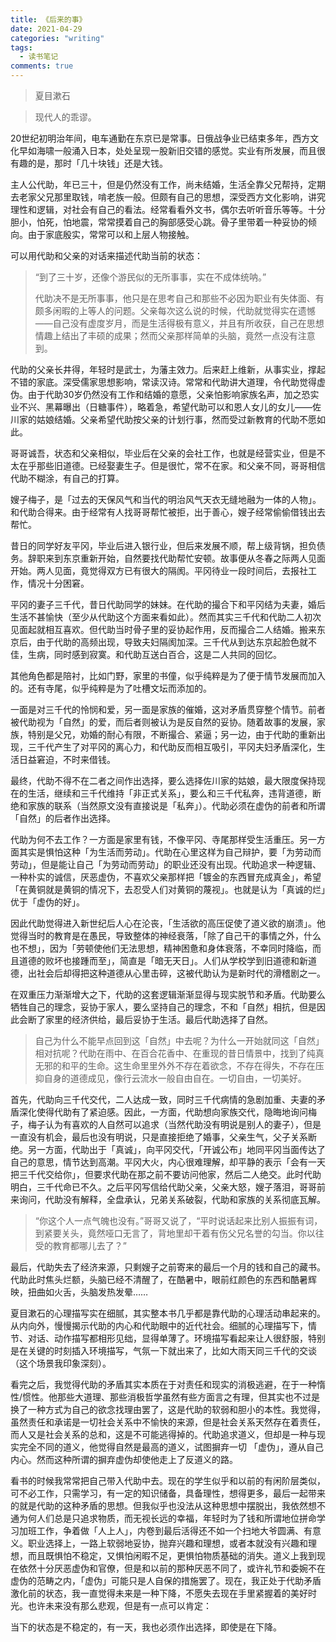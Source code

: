 ```yaml
---
title: 《后来的事》
date: 2021-04-29
categories: "writing"
tags:
  - 读书笔记
comments: true
---
```




> 夏目漱石

> 现代人的乖谬。

20世纪初明治年间，电车通勤在东京已是常事。日俄战争业已结束多年，西方文化早如海啸一般涌入日本，处处呈现一股新旧交错的感觉。实业有所发展，而且很有趣的是，那时「几十块钱」还是大钱。

主人公代助，年已三十，但是仍然没有工作，尚未结婚，生活全靠父兄帮持，定期去老家父兄那里取钱，啃老族一般。但颇有自己的思想，深受西方文化影响，讲究理性和逻辑，对社会有自己的看法。经常看看外文书，偶尔去听听音乐等等。十分胆小，怕死，怕地震，常常摸着自己的胸部感受心跳。骨子里带着一种妥协的倾向。由于家底殷实，常常可以和上层人物接触。

可以用代助和父亲的对话来描述代助当前的状态：

> “到了三十岁，还像个游民似的无所事事，实在不成体统呐。”
>
> 代助决不是无所事事，他只是在思考自己和那些不必因为职业有失体面、有颇多闲暇的上等人的问题。父亲每次这么说的时候，代助就觉得实在遗憾——自己没有虚度岁月，而是生活得极有意义，并且有所收获，自己在思想情趣上结出了丰硕的成果；然而父亲那样简单的头脑，竟然一点没有注意到。

代助的父亲长井得，年轻时是武士，为藩主效力。后来赶上维新，从事实业，撑起不错的家底。深受儒家思想影响，常读汉诗。常常和代助讲大道理，令代助觉得虚伪。由于代助30岁仍然没有工作和结婚的意愿，父亲怕影响家族名声，加之恐实业不兴、黑幕曝出（日糖事件），略着急，希望代助可以和恩人女儿的女儿——佐川家的姑娘结婚。父亲希望代助按父亲的计划行事，然而受过新教育的代助不愿如此。

哥哥诚吾，状态和父亲相似，毕业后在父亲的会社工作，也就是经营实业，但是不太在乎那些旧道德。已经娶妻生子。但是很忙，常不在家。和父亲不同，哥哥相信代助不糊涂，有自己的打算。

嫂子梅子，是「过去的天保风气和当代的明治风气天衣无缝地融为一体的人物」。和代助合得来。由于经常有人找哥哥帮忙被拒，出于善心，嫂子经常偷偷借钱出去帮忙。

昔日的同学好友平冈，毕业后进入银行业，但后来发展不顺，帮上级背锅，担负债务。辞职来到东京重新开始，自然要找代助帮忙安顿。故事便从冬春之际两人见面开始。两人见面，竟觉得双方已有很大的隔阂。平冈待业一段时间后，去报社工作，情况十分困窘。

平冈的妻子三千代，昔日代助同学的妹妹。在代助的撮合下和平冈结为夫妻，婚后生活不甚愉快（至少从代助这个方面来看如此）。然而其实三千代和代助二人初次见面起就相互喜欢。但代助当时骨子里的妥协起作用，反而撮合二人结婚。搬来东京后，由于代助的高频出现，导致夫妇隔阂加深。三千代从到达东京起脸色就不佳，生病，同时感到寂寞。和代助互送白百合，这是二人共同的回忆。

其他角色都是陪衬，比如门野，家里的书僮，似乎纯粹是为了便于情节发展而加入的。还有寺尾，似乎纯粹是为了吐槽文坛而添加的。

一面是对三千代的怜悯和爱，另一面是家族的催婚，这对矛盾贯穿整个情节。前者被代助视为「自然」的爱，而后者则被认为是反自然的妥协。随着故事的发展，家族，特别是父兄，劝婚的耐心有限，不断撮合、紧逼；另一边，由于代助的重新出现，三千代产生了对平冈的离心力，和代助反而相互吸引，平冈夫妇矛盾深化，生活日益窘迫，不时来借钱。

最终，代助不得不在二者之间作出选择，要么选择佐川家的姑娘，最大限度保持现在的生活，继续和三千代维持「非正式关系」，要么和三千代私奔，违背道德，断绝和家族的联系（当然原文没有直接说是「私奔」）。代助必须在虚伪的前者和所谓「自然」的后者作出选择。

代助为何不去工作？一方面是家里有钱，不像平冈、寺尾那样受生活重压。另一方面其实是惧怕这种「为生活而劳动」。代助在心里这样为自己辩护，要「为劳动而劳动」，但是能让自己「为劳动而劳动」的职业还没有出现。代助追求一种逻辑、一种朴实的诚信，厌恶虚伪，不喜欢父亲那样把「镀金的东西冒充成真金」，希望「在黄铜就是黄铜的情况下，去忍受人们对黄铜的蔑视」。也就是认为「真诚的烂」优于「虚伪的好」。

因此代助觉得进入新世纪后人心在沦丧，「生活欲的高压促使了道义欲的崩溃」。他觉得当时的教育是在愚民，导致整体的神经衰落，「除了自己干的事情之外，什么也不想」，因为「劳顿使他们无法思想，精神困惫和身体衰落，不幸同时降临，而且道德的败坏也接踵而至」，简直是「暗无天日」。人们从学校学到旧道德和新道德，出社会后却得把这种道德从心里击碎，这被代助认为是新时代的滑稽剧之一。

在双重压力渐渐增大之下，代助的这套逻辑渐渐显得与现实脱节和矛盾。代助要么牺牲自己的理念，妥协于家人，要么坚持自己的理念，不和「自然」相抗，但是因此会断了家里的经济供给，最后妥协于生活。最后代助选择了自然。

> 自己为什么不能早点回到这「自然」中去呢？为什么一开始就同这「自然」相对抗呢？代助在雨中、在百合花香中、在重现的昔日情景中，找到了纯真无邪的和平的生命。这生命里里外外不存在着欲念，不存在得失，不存在压抑自身的道德成见，像行云流水一般自由自在。一切自由，一切美好。

首先，代助向三千代交代，二人达成一致，同时三千代病情的急剧加重、夫妻的矛盾深化使得代助有了紧迫感。因此，一方面，代助想向家族交代，隐晦地询问梅子，梅子认为有喜欢的人自然可以追求（当然代助没有明说是别人的妻子），但是一直没有机会，最后也没有明说，只是直接拒绝了婚事，父亲生气，父子关系断绝。另一方面，代助出于「真诚」，向平冈交代，「开诚公布」地同平冈当面传达了自己的意思，情节达到高潮。平冈大火，内心很难理解，却平静的表示「会有一天把三千代交给你」，但要求代助在那之前不要访问他家，然后二人绝交。此时代助明白，三千代命已不久。之后平冈写信给代助父亲，父亲大怒，嫂子落泪，哥哥前来询问，代助没有解释，全盘承认，兄弟关系破裂，代助和家族的关系彻底瓦解。

> “你这个人一点气魄也没有。”哥哥又说了，“平时说话起来比别人振振有词，到紧要关头，竟然哑口无言了，背地里却干着有伤父兄名誉的勾当。你以往受的教育都哪儿去了？”

最后，代助失去了经济来源，只剩嫂子之前寄来的最后一个月的钱和自己的藏书。代助此时焦头烂额，头脑已经不清醒了，在酷暑中，眼前红颜色的东西和酷暑辉映，扭曲如火舌，头脑发热发晕……

夏目漱石的心理描写实在细腻，其实整本书几乎都是靠代助的心理活动串起来的。从内向外，慢慢揭示代助的内心和代助眼中的近代社会。细腻的心理描写下，情节、对话、动作描写都相形见绌，显得单薄了。环境描写看起来让人很舒服，特别是在关键的时刻插入环境描写，气氛一下就出来了，比如大雨天同三千代的交谈（这个场景我印象深刻）。

看完之后，我觉得代助的矛盾其实本质在于对责任和现实的消极逃避，在于一种惰性/惯性。他那些大道理、那些消极哲学虽然有些方面言之有理，但其实也不过是换了一种方式为自己的欲念找理由罢了，这是代助的软弱和胆小的本性。我觉得，虽然责任和承诺是一切社会关系中不愉快的来源，但是社会关系天然存在着责任，而人又是社会关系的总和，这是不可能逃得掉的。代助追求道义，但却是一种与现实完全不同的道义，他觉得自然是最高的道义，试图摒弃一切 「虚伪」，遵从自己内心。然而这种所谓的摒弃虚伪却使他走上了反道义的路。

看书的时候我常常把自己带入代助中去。现在的学生似乎和以前的有闲阶层类似，可不必工作，只需学习，有一定的知识储备，具备理性，想得更多，最后一起带来的就是代助的这种矛盾的思想。但我似乎也没法从这种思想中摆脱出，我依然想不通为何人们总是只追求物质，而无视长远的幸福，年轻时为了钱和所谓地位拼命学习加班工作，争着做「人上人」，内卷到最后活得还不如一个扫地大爷圆满、有意义。职业选择上，一路上软弱地妥协，抛弃兴趣和理想，或者本就没有兴趣和理想，而且既惧怕不稳定，又惧怕闲暇不足，更惧怕物质基础的消失。道义上我到现在依然十分厌恶虚伪和官僚，但是和以前的那种厌恶不同了，或许礼节和委婉不在虚伪的范畴之内，「虚伪」可能只是人自保的措施罢了。现在，我正处于代助矛盾激化前的状态，我一直觉得未来是一种下降，不愿失去现在手里紧握着的美好时光。也许未来没有那么悲观，但是有一点可以肯定：

当下的状态是不稳定的，有一天，我也必须作出选择，即使是在下降。

